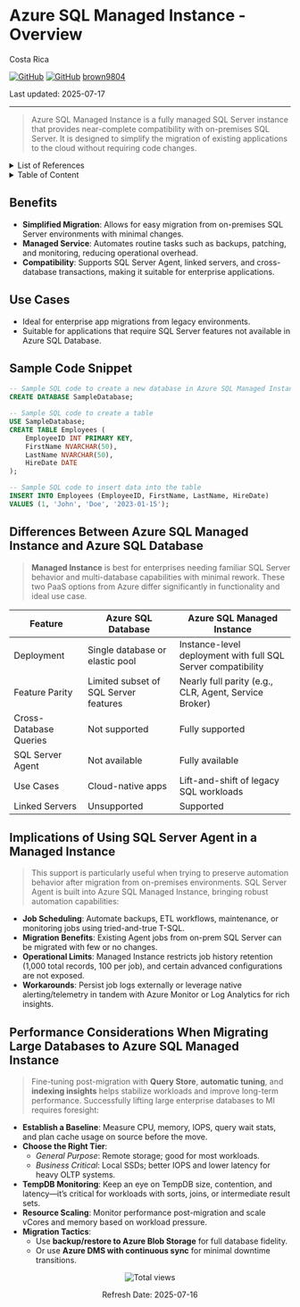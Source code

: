 # Azure SQL Managed Instance - Overview

Costa Rica

[![GitHub](https://badgen.net/badge/icon/github?icon=github&label)](https://github.com)
[![GitHub](https://img.shields.io/badge/--181717?logo=github&logoColor=ffffff)](https://github.com/)
[brown9804](https://github.com/brown9804)

Last updated: 2025-07-17

----------

> Azure SQL Managed Instance is a fully managed SQL Server instance that provides near-complete compatibility with on-premises SQL Server. It is designed to simplify the migration of existing applications to the cloud without requiring code changes.

<details>
<summary>List of References</summary>

- [Feature comparison: Azure SQL Database vs. SQL Managed Instance](https://learn.microsoft.com/en-us/azure/azure-sql/database/features-comparison)
- [SQL Server Agent automation in Managed Instance](https://learn.microsoft.com/en-us/azure/azure-sql/managed-instance/job-automation-managed-instance)
- [Persisting SQL Agent job history in Managed Instance](https://techcommunity.microsoft.com/blog/azuresqlblog/persisting-sql-agent-job-history-in-managed-instance/386243)
- [Performance baseline guide for migrating to Managed Instance](https://learn.microsoft.com/en-us/data-migration/sql-server/managed-instance/performance-baseline)
- [Best practices for restoring large databases to SQL MI](https://techcommunity.microsoft.com/blog/modernizationbestpracticesblog/database-migrations-to-azure-sql-managed-instance---restore-with-full-and-differ/3157076)

</details>

<details>
<summary>Table of Content</summary>

- [Benefits](#benefits)
- [Use Cases](#use-cases)
- [Sample Code Snippet](#sample-code-snippet)
- [Differences Between Azure SQL Managed Instance and Azure SQL Database](#differences-between-azure-sql-managed-instance-and-azure-sql-database)
- [Implications of Using SQL Server Agent in a Managed Instance](#implications-of-using-sql-server-agent-in-a-managed-instance)
- [Performance Considerations When Migrating Large Databases to Azure SQL Managed Instance](#performance-considerations-when-migrating-large-databases-to-azure-sql-managed-instance)

</details>

## Benefits

- **Simplified Migration**: Allows for easy migration from on-premises SQL Server environments with minimal changes.
- **Managed Service**: Automates routine tasks such as backups, patching, and monitoring, reducing operational overhead.
- **Compatibility**: Supports SQL Server Agent, linked servers, and cross-database transactions, making it suitable for enterprise applications.

## Use Cases

- Ideal for enterprise app migrations from legacy environments.
- Suitable for applications that require SQL Server features not available in Azure SQL Database.

## Sample Code Snippet

```sql
-- Sample SQL code to create a new database in Azure SQL Managed Instance
CREATE DATABASE SampleDatabase;

-- Sample SQL code to create a table
USE SampleDatabase;
CREATE TABLE Employees (
    EmployeeID INT PRIMARY KEY,
    FirstName NVARCHAR(50),
    LastName NVARCHAR(50),
    HireDate DATE
);

-- Sample SQL code to insert data into the table
INSERT INTO Employees (EmployeeID, FirstName, LastName, HireDate)
VALUES (1, 'John', 'Doe', '2023-01-15');
```

## Differences Between Azure SQL Managed Instance and Azure SQL Database

> **Managed Instance** is best for enterprises needing familiar SQL Server behavior and multi-database capabilities with minimal rework.
> These two PaaS options from Azure differ significantly in functionality and ideal use case.

| Feature | Azure SQL Database | Azure SQL Managed Instance |
|--------|---------------------|-----------------------------|
| Deployment | Single database or elastic pool | Instance-level deployment with full SQL Server compatibility |
| Feature Parity | Limited subset of SQL Server features | Nearly full parity (e.g., CLR, Agent, Service Broker) |
| Cross-Database Queries | Not supported | Fully supported |
| SQL Server Agent | Not available | Fully available |
| Use Cases | Cloud-native apps | Lift-and-shift of legacy SQL workloads |
| Linked Servers | Unsupported | Supported |

## Implications of Using SQL Server Agent in a Managed Instance

> This support is particularly useful when trying to preserve automation behavior after migration from on-premises environments.
> SQL Server Agent is built into Azure SQL Managed Instance, bringing robust automation capabilities:

- **Job Scheduling**: Automate backups, ETL workflows, maintenance, or monitoring jobs using tried-and-true T-SQL.
- **Migration Benefits**: Existing Agent jobs from on-prem SQL Server can be migrated with few or no changes.
- **Operational Limits**: Managed Instance restricts job history retention (1,000 total records, 100 per job), and certain advanced configurations are not exposed.
- **Workarounds**: Persist job logs externally or leverage native alerting/telemetry in tandem with Azure Monitor or Log Analytics for rich insights.

## Performance Considerations When Migrating Large Databases to Azure SQL Managed Instance

> Fine-tuning post-migration with **Query Store**, **automatic tuning**, and **indexing insights** helps stabilize workloads and improve long-term performance.
> Successfully lifting large enterprise databases to MI requires foresight:

- **Establish a Baseline**: Measure CPU, memory, IOPS, query wait stats, and plan cache usage on source before the move.
- **Choose the Right Tier**:
  - *General Purpose*: Remote storage; good for most workloads.
  - *Business Critical*: Local SSDs; better IOPS and lower latency for heavy OLTP systems.
- **TempDB Monitoring**: Keep an eye on TempDB size, contention, and latency—it’s critical for workloads with sorts, joins, or intermediate result sets.
- **Resource Scaling**: Monitor performance post-migration and scale vCores and memory based on workload pressure.
- **Migration Tactics**:
  - Use **backup/restore to Azure Blob Storage** for full database fidelity.
  - Or use **Azure DMS with continuous sync** for minimal downtime transitions.

<!-- START BADGE -->
<div align="center">
  <img src="https://img.shields.io/badge/Total%20views-9-limegreen" alt="Total views">
  <p>Refresh Date: 2025-07-16</p>
</div>
<!-- END BADGE -->
